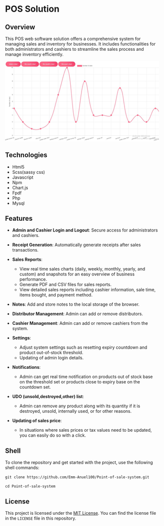 # POS Solution

## Overview

This POS web software solution offers a comprehensive system for managing sales and inventory for businesses. It includes functionalities for both administrators and cashiers to streamline the sales process and manage inventory efficiently. 

![Pos chart page](./images/pos_img.JPG)

## Technologies

- Html5 
- Scss(sassy css)
- Javascript
- Npm
- Chart.js
- Fpdf
- Php
- Mysql

## Features

- **Admin and Cashier Login and Logout**: Secure access for administrators and cashiers.
- **Receipt Generation**: Automatically generate receipts after sales transactions.
- **Sales Reports**: 
    - View real time sales charts (daily, weekly, monthly,  yearly, and custom) and snapshots for an easy  overview of business performance.
    - Generate PDF and CSV files for sales reports.
    - View detailed sales reports including cashier information, sale time, items bought, and payment method.
- **Notes**: Add and store notes to the local storage of the browser.
- **Distributor Management**: Admin can add or remove distributors.
- **Cashier Management**: Admin can add or remove cashiers from the system.
- **Settings**:
    - Adjust system settings such as resetting expiry countdown and product out-of-stock threshold.
    - Updating of admin login details.

- **Notifications**:
   - Admin can get real time notification on products out of stock base on the threshold set or products close to expiry base on the countdown set.
    
- **UDO (unsold,destroyed,other) list**:
   - Admin can remove any product along with its quantity if it is destroyed, unsold, internally used, or for other reasons.

- **Updating of sales price**:
   - In situations where sales prices or tax values need to be updated, you can easily do so with a click.

## Shell

To clone the repository and get started with the project, use the following shell commands:

```shell
git clone https://github.com/Emm-Anuel100/Point-of-sale-system.git
```

```shell
cd Point-of-sale-system
```

## License

This project is licensed under the [MIT License](./LICENSE). You can find the license file in the `LICENSE` file in this repository.
